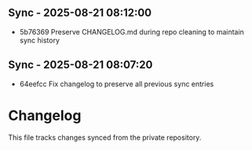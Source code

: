 ## Sync - 2025-08-21 08:12:00

- 5b76369 Preserve CHANGELOG.md during repo cleaning to maintain sync history

## Sync - 2025-08-21 08:07:20

- 64eefcc Fix changelog to preserve all previous sync entries

# Changelog

This file tracks changes synced from the private repository.

